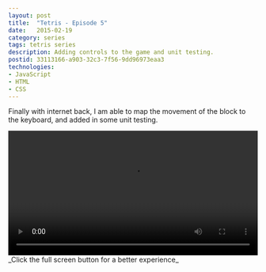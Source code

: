 ```yaml
---
layout: post
title:  "Tetris - Episode 5"
date:   2015-02-19
category: series
tags: tetris series
description: Adding controls to the game and unit testing.
postid: 33113166-a903-32c3-7f56-9dd96973eaa3
technologies:
- JavaScript
- HTML
- CSS
---
```


Finally with internet back, I am able to map the movement of the block to the keyboard, and added in some unit testing.

<video style="width:100%;" controls>
	<source src="http://videos.quarrantine.com:8000?name=tetris5.mp4" type="video/mp4">
</video>
_Click the full screen button for a better experience_
